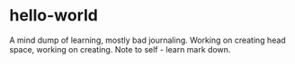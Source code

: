 # hello-world
A mind dump of learning, mostly bad journaling. 
Working on creating head space, working on creating.
Note to self - learn mark down. 
